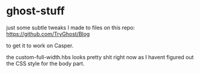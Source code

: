 # ghost-stuff
just some subtle tweaks I made to files on this repo: https://github.com/TryGhost/Blog 

to get it to work on Casper. 

the custom-full-width.hbs looks pretty shit right now as I havent figured out the CSS style for the body part.
